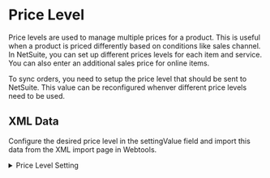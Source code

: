 # Price Level

Price levels are used to manage multiple prices for a product. This is useful when a product is priced differently based on conditions like sales channel. In NetSuite, you can set up different prices levels for each item and service. You can also enter an additional sales price for online items.

To sync orders, you need to setup the price level that should be sent to NetSuite. This value can be reconfigured whenver different price levels need to be used.

## XML Data
Configure the desired price level in the settingValue field and import this data from the XML import page in Webtools.

<details>
<summary>Price Level Setting</summary>

```xml
<Enumeration description="Price Level to be sent into Netsuite" enumId="PRICE_LEVEL_NETSUITE" enumName="Price Level Netsuite" enumTypeId="PROD_STR_STNG" />
<ProductStoreSetting fromDate="2023-06-22 05:24:22.82" productStoreId="STORE" settingTypeEnumId="PRICE_LEVEL_NETSUITE" settingValue="Base Price (MSRP)" />
```
</details>